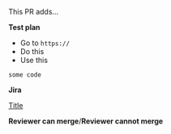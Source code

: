 This PR adds...

**Test plan**

* Go to `https://`
* Do this
* Use this
```
some code
```

**Jira**

[Title](jiraurl.com)

**Reviewer can merge**/**Reviewer cannot merge**
